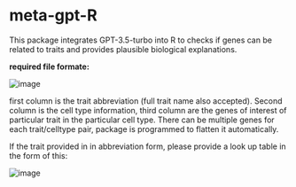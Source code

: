 # meta-gpt-R
This package integrates GPT-3.5-turbo into R to checks if genes can be related to traits and provides plausible biological explanations.

**required file formate:**

![image](https://github.com/Shaoyi-Zhang96/meta-gpt-R/assets/94341094/0b1a98cc-087b-49be-a4a1-d3f622979889)


first column is the trait abbreviation (full trait name also accepted). Second column is the cell type information, third column are the genes of interest of particular trait in the particular cell type. There can be multiple genes for each trait/celltype pair, package is programmed to flatten it automatically. 

If the trait provided in in abbreviation form, please provide a look up table in the form of this:

![image](https://github.com/Shaoyi-Zhang96/meta-gpt-R/assets/94341094/09b767e3-b105-40bb-9133-f070fd38f198)



